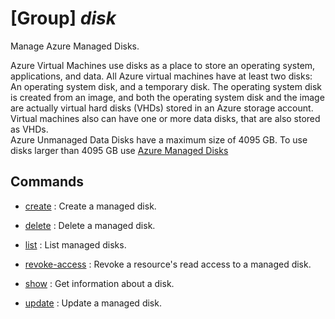 # [Group] _disk_

Manage Azure Managed Disks.

Azure Virtual Machines use disks as a place to store an operating system, applications, and data. All Azure virtual machines have at least two disks: An operating system disk, and a temporary disk. The operating system disk is created from an image, and both the operating system disk and the image are actually virtual hard disks (VHDs) stored in an Azure storage account. Virtual machines also can have one or more data disks, that are also stored as VHDs.\
Azure Unmanaged Data Disks have a maximum size of 4095 GB. To use disks larger than 4095 GB use [Azure Managed Disks](https://docs.microsoft.com/azure/virtual-machines/managed-disks-overview)

## Commands

- [create](/Commands/disk/_create.md)
: Create a managed disk.

- [delete](/Commands/disk/_delete.md)
: Delete a managed disk.

- [list](/Commands/disk/_list.md)
: List managed disks.

- [revoke-access](/Commands/disk/_revoke-access.md)
: Revoke a resource's read access to a managed disk.

- [show](/Commands/disk/_show.md)
: Get information about a disk.

- [update](/Commands/disk/_update.md)
: Update a managed disk.
